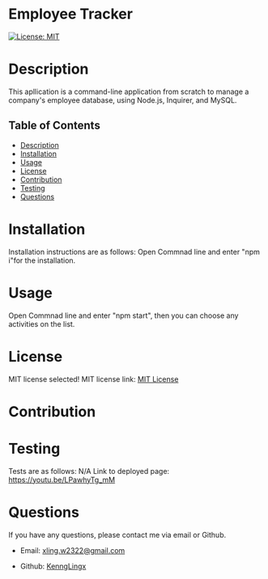 # Employee Tracker

  [![License: MIT](https://img.shields.io/badge/License-MIT-yellow.svg)](https://opensource.org/licenses/MIT)

  # Description 
  This apllication is a command-line application from scratch to manage a company's employee database, using Node.js, Inquirer, and MySQL.

  ## Table of Contents 
- [Description](#description)
- [Installation](#installation)
- [Usage](#usage)
- [License](#License)
- [Contribution](#contribution)
- [Testing](#testing)
- [Questions](#questions)

# Installation 
Installation instructions are as follows:
Open Commnad line and enter "npm i"for the installation.

# Usage 
Open Commnad line and enter "npm start", then you can choose any activities on the list.

# License 
MIT license selected! 
          MIT license link:    [MIT License](https://opensource.org/licenses/MIT)

# Contribution 


# Testing
Tests are as follows:
N/A
Link to deployed page: https://youtu.be/LPawhyTg_mM 

# Questions 
If you have any questions, please contact me via email or Github.

- Email: [xling.w2322@gmail.com](mailto:xling.w2322@gmail.com)

- Github: [KenngLingx](https://github.com/KenngLingx)

